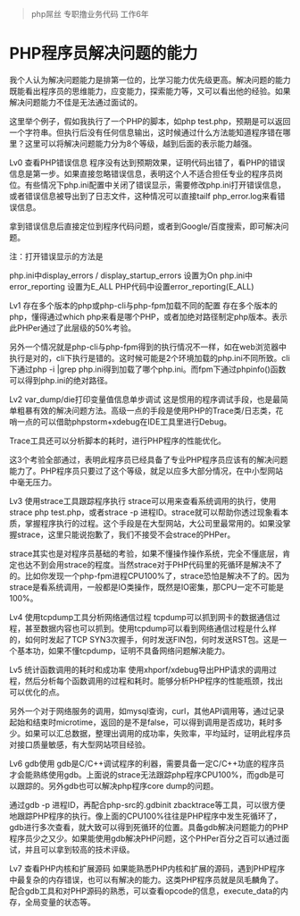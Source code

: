 > php屌丝
> 专职撸业务代码
> 工作6年

# PHP程序员解决问题的能力
我个人认为解决问题能力是排第一位的，比学习能力优先级更高。解决问题的能力既能看出程序员的思维能力，应变能力，探索能力等，又可以看出他的经验。如果解决问题能力不佳是无法通过面试的。

这里举个例子，假如我执行了一个PHP的脚本，如php test.php，预期是可以返回一个字符串。但执行后没有任何信息输出，这时候通过什么方法能知道程序错在哪里？这里可以将解决问题能力分为8个等级，越到后面的表示能力越强。

Lv0 查看PHP错误信息
程序没有达到预期效果，证明代码出错了，看PHP的错误信息是第一步。如果直接忽略错误信息，表明这个人不适合担任专业的程序员岗位。有些情况下php.ini配置中关闭了错误显示，需要修改php.ini打开错误信息，或者错误信息被导出到了日志文件，这种情况可以直接tailf php_error.log来看错误信息。

拿到错误信息后直接定位到程序代码问题，或者到Google/百度搜索，即可解决问题。

注：打开错误显示的方法是

php.ini中display_errors / display_startup_errors 设置为On php.ini中error_reporting 设置为E_ALL PHP代码中设置error_reporting(E_ALL)

Lv1 存在多个版本的php或php-cli与php-fpm加载不同的配置
存在多个版本的php，懂得通过which php来看是哪个PHP，或者加绝对路径制定php版本。表示此PHPer通过了此层级的50%考验。

另外一个情况就是php-cli与php-fpm得到的执行情况不一样，如在web浏览器中执行是对的，cli下执行是错的。这时候可能是2个环境加载的php.ini不同所致。cli下通过php -i |grep php.ini得到加载了哪个php.ini。而fpm下通过phpinfo()函数可以得到php.ini的绝对路径。

Lv2 var_dump/die打印变量值信息单步调试
这是惯用的程序调试手段，也是最简单粗暴有效的解决问题方法。高级一点的手段是使用PHP的Trace类/日志类，花哨一点的可以借助phpstorm+xdebug在IDE工具里进行Debug。

Trace工具还可以分析脚本的耗时，进行PHP程序的性能优化。

这3个考验全部通过，表明此程序员已经具备了专业PHP程序员应该有的解决问题能力了。PHP程序员只要过了这个等级，就足以应多大部分情况，在中小型网站中毫无压力。

Lv3 使用strace工具跟踪程序执行
strace可以用来查看系统调用的执行，使用strace php test.php，或者strace -p 进程ID。strace就可以帮助你透过现象看本质，掌握程序执行的过程。这个手段是在大型网站，大公司里最常用的。如果没掌握strace，这里只能说抱歉了，我们不接受不会strace的PHPer。

strace其实也是对程序员基础的考验，如果不懂操作操作系统，完全不懂底层，肯定也达不到会用strace的程度。当然strace对于PHP代码里的死循环是解决不了的。比如你发现一个php-fpm进程CPU100%了，strace恐怕是解决不了的。因为strace是看系统调用，一般都是IO类操作，既然是IO密集，那CPU一定不可能是100%。

Lv4 使用tcpdump工具分析网络通信过程
tcpdump可以抓到网卡的数据通信过程，甚至数据内容也可以抓到。使用tcpdump可以看到网络通信过程是什么样的，如何时发起了TCP SYN3次握手，何时发送FIN包，何时发送RST包。这是一个基本功，如果不懂tcpdump，证明不具备网络问题解决能力。

Lv5 统计函数调用的耗时和成功率
使用xhporf/xdebug导出PHP请求的调用过程，然后分析每个函数调用的过程和耗时。能够分析PHP程序的性能瓶颈，找出可以优化的点。

另外一个对于网络服务的调用，如mysql查询，curl，其他API调用等，通过记录起始和结束时microtime，返回的是不是false，可以得到调用是否成功，耗时多少。如果可以汇总数据，整理出调用的成功率，失败率，平均延时，证明此程序员对接口质量敏感，有大型网站项目经验。

Lv6 gdb使用
gdb是C/C++调试程序的利器，需要具备一定C/C++功底的程序员才会能熟练使用gdb。上面说的strace无法跟踪php程序CPU100%，而gdb是可以跟踪的。另外gdb也可以解决php程序core dump的问题。

通过gdb -p 进程ID，再配合php-src的.gdbinit zbacktrace等工具，可以很方便地跟踪PHP程序的执行。像上面的CPU100%往往是PHP程序中发生死循环了，gdb进行多次查看，就大致可以得到死循环的位置。具备gdb解决问题能力的PHP程序员少之又少。如果能使用gdb解决PHP问题，这个PHPer百分之百可以通过面试，并且可以拿到较高的技术评级。

Lv7 查看PHP内核和扩展源码
如果能熟悉PHP内核和扩展的源码，遇到PHP程序中最复杂的内存错误，也可以有解决的能力。这类PHP程序员就是凤毛麟角了。配合gdb工具和对PHP源码的熟悉，可以查看opcode的信息，execute_data的内存，全局变量的状态等。
